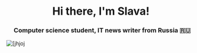 <h1 align="center">Hi there, I'm <a target="_blank">Slava!</a> 
<img height="32"/></h1>
<h3 align="center">Computer science student, IT news writer from Russia 🇷🇺</h3>


<img src="C:\Users\Student\Downloads\scale_1200.jpg" alt="[jhjoj">
